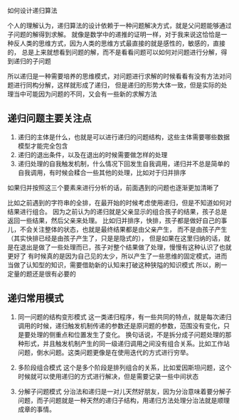 
如何设计递归算法

个人的理解认为，递归算法的设计依赖于一种问题解决方式，就是父问题能够通过子问题的解得到求解。
就像是数学中的递推的证明一样，对于我来说这恰恰是一种反人类的思维方式，因为人类的思维方式最直接的就是感性的，敏感的，直接的，
总是上来就想看到问题的解，而不是看看问题可以如何对问题进行分解，得到递归的子问题

所以递归是一种需要培养的思维模式，对问题进行求解的时候看看有没有方法对问题进行同构分解，这样就形成了递归，
但是递归的形势大体一致，但是实际的处理当中可能因为问题的不同，又会有一些新的求解方法

## 递归问题主要关注点
1. 递归的主体是什么，也就是可以进行递归的问题结构，这些主体需要哪些数据模型才能完全包含
2. 递归的退出条件，以及在退出的时候需要做怎样的处理
3. 递归处理的自我触发机制，什么情况下回发生自我调用，递归并不总是简单的自我调用，有时候会糅合一些其他的处理，比如对于归并排序

如果归并按照这三个要素来进行分析的话，前面遇到的问题也逐渐更加清晰了

比如之前遇到的字符串的全排，在最开始的时候考虑使用递归，但是不知道如何对结果进行组合。
因为之前认为的递归就是父亲显示的组合孩子的结果，孩子总是返回一些结果，然后父亲来处理。
比如归并排序，快排，孩子都是做好自己的事儿，不会关注整体的状态，也就是最终结果都是由父亲产生，
而不是由孩子产生（其实快排已经是由孩子产生了，只是是隐式的），
但是如果在这里归纳的话，就是在退出是做了一些处理而已，孩子对整个结果做了处理，慢慢有这种认识了也就更好了
有时候真的是因为自己见的太少，所以产生了一些思维的固定模式，进而当做了认知型的知识，需要借助新的认知来打破这种狭隘的知识模式
所以，刷一定量的题还是很有必要的


## 递归常用模式
1. 同一问题的结构变形模式
这一类递归程序，有一些共同的特点，就是每次递归调用的时候，递归触发机制传递的参数还是原问题的参数，范围没有变化，只是要处理的侧重点和位置发生了变化。
换句话说，不是拆分成子问题处理的那种形式，并且触发机制产生的同一级递归调用之间没有组合关系。比如工作站问题，倒水问题。这类问题更像是在使用迭代的方式进行穷举。

2. 多阶段组合模式
这个是多个阶段是排列组合的关系，比如爱因斯坦问题，这个时候就可以使用递归的方式进行解决，但是需要记录一些中间状态

3. 分解子问题模式
分治法和递归是一对儿天然好朋友，因为分治意味着要分解子问题，而子问题就是一种天然的递归子结构，用递归方法处理分治法就是顺理成章的事情。
















































